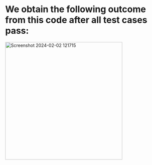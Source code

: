 <h1>We obtain the following outcome from this code after all test cases pass:</h1>

<img width="373" alt="Screenshot 2024-02-02 121715" src="https://github.com/bh-uv-an/Geeks-for-Geeks-Problem-Of-The-Day/assets/98102293/a670d790-3e71-4c1d-9209-9ae56d9db7a5">
